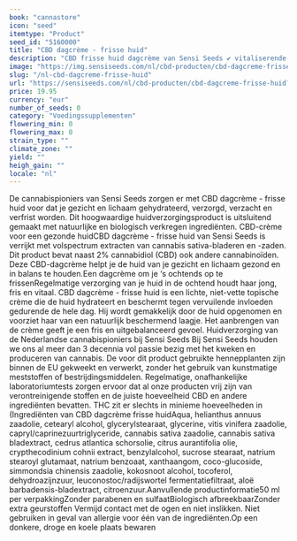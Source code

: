 ```yaml
---
book: "cannastore"
icon: "seed"
itemtype: "Product"
seed_id: "5160000"
title: "CBD dagcrème - frisse huid"
description: "CBD frisse huid dagcrème van Sensi Seeds ✔ vitaliserende bescherming met cannabidiol ✔ voor gezicht en lichaam ✔ 100% biologisch ✔ natuurlijke ingrediënten"
image: "https://img.sensiseeds.com/nl/cbd-producten/cbd-dagcreme-frisse-huid-image.png"
slug: "/nl-cbd-dagcreme-frisse-huid"
url: "https://sensiseeds.com/nl/cbd-producten/cbd-dagcreme-frisse-huid?a_aid=cannastore"
price: 19.95
currency: "eur"
number_of_seeds: 0
category: "Voedingssupplementen"
flowering_min: 0
flowering_max: 0
strain_type: ""
climate_zone: ""
yield: ""
heigh_gain: ""
locale: "nl"
---
```

De cannabispioniers van Sensi Seeds zorgen er met CBD dagcrème - frisse huid voor dat je gezicht en lichaam gehydrateerd, verzorgd, verzacht en verfrist worden. Dit hoogwaardige huidverzorgingsproduct is uitsluitend gemaakt met natuurlijke en biologisch verkregen ingrediënten. CBD-crème voor een gezonde huidCBD dagcrème - frisse huid van Sensi Seeds is verrijkt met volspectrum extracten van cannabis sativa-bladeren en -zaden. Dit product bevat naast 2% cannabidiol (CBD) ook andere cannabinoïden. Deze CBD-dagcrème helpt je de huid van je gezicht en lichaam gezond en in balans te houden.Een dagcrème om je ‘s ochtends op te frissenRegelmatige verzorging van je huid in de ochtend houdt haar jong, fris en vitaal. CBD dagcrème - frisse huid is een lichte, niet-vette topische crème die de huid hydrateert en beschermt tegen vervuilende invloeden gedurende de hele dag. Hij wordt gemakkelijk door de huid opgenomen en voorziet haar van een natuurlijk beschermend laagje. Het aanbrengen van de crème geeft je een fris en uitgebalanceerd gevoel. Huidverzorging van de Nederlandse cannabispioniers bij Sensi Seeds Bij Sensi Seeds houden we ons al meer dan 3 decennia vol passie bezig met het kweken en produceren van cannabis. De voor dit product gebruikte hennepplanten zijn binnen de EU gekweekt en verwerkt, zonder het gebruik van kunstmatige meststoffen of bestrijdingsmiddelen. Regelmatige, onafhankelijke laboratoriumtests zorgen ervoor dat al onze producten vrij zijn van verontreinigende stoffen en de juiste hoeveelheid CBD en andere ingrediënten bevatten. THC zit er slechts in minieme hoeveelheden in (Ingrediënten van CBD dagcrème frisse huidAqua, helianthus annuus zaadolie, cetearyl alcohol, glycerylstearaat, glycerine, vitis vinifera zaadolie, capryl/caprinezuurtriglyceride, cannabis sativa zaadolie, cannabis sativa bladextract, cedrus atlantica schorsolie, citrus aurantifolia olie, crypthecodinium cohnii extract, benzylalcohol, sucrose stearaat, natrium stearoyl glutamaat, natrium benzoaat, xanthaangom, coco-glucoside, simmondsia chinensis zaadolie, kokosnoot alcohol, tocoferol, dehydroazijnzuur, leuconostoc/radijswortel fermentatiefiltraat, aloë barbadensis-bladextract, citroenzuur.Aanvullende productinformatie50 ml per verpakkingZonder parabenen en sulfaatBiologisch afbreekbaarZonder extra geurstoffen Vermijd contact met de ogen en niet inslikken. Niet gebruiken in geval van allergie voor één van de ingrediënten.Op een donkere, droge en koele plaats bewaren
